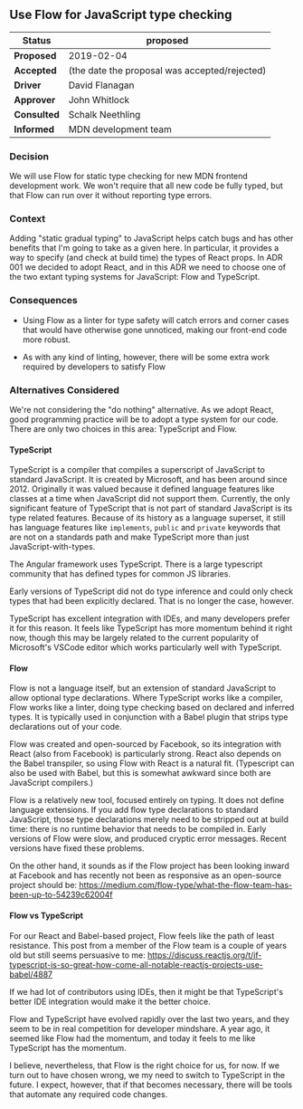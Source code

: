 ## Use Flow for JavaScript type checking

|Status       | proposed |
|-------------|---------------------------------------------------------------|
|**Proposed** | 2019-02-04
|**Accepted** | (the date the proposal was accepted/rejected)
|**Driver**   | David Flanagan
|**Approver** | John Whitlock
|**Consulted**| Schalk Neethling
|**Informed** | MDN development team

### Decision

We will use Flow for static type checking for new MDN frontend
development work. We won't require that all new code be fully typed,
but that Flow can run over it without reporting type errors.

### Context

Adding "static gradual typing" to JavaScript helps catch bugs and has
other benefits that I'm going to take as a given here. In particular,
it provides a way to specify (and check at build time) the types of
React props. In ADR 001 we decided to adopt React, and in this ADR we
need to choose one of the two extant typing systems for JavaScript:
Flow and TypeScript.

### Consequences

- Using Flow as a linter for type safety will catch errors and corner
  cases that would have otherwise gone unnoticed, making our front-end
  code more robust.

- As with any kind of linting, however, there will be some extra work
  required by developers to satisfy Flow

### Alternatives Considered

We're not considering the "do nothing" alternative. As we adopt React,
good programming practice will be to adopt a type system for our
code. There are only two choices in this area: TypeScript and
Flow.

#### TypeScript

TypeScript is a compiler that compiles a superscript of JavaScript to
standard JavaScript. It is created by Microsoft, and has been around
since 2012. Originally it was valued because it defined language
features like classes at a time when JavaScript did not support
them. Currently, the only significant feature of TypeScript that is
not part of standard JavaScript is its type related features. Because
of its history as a language superset, it still has language features
like `implements`, `public` and `private` keywords that are not on a
standards path and make TypeScript more than just
JavaScript-with-types.

The Angular framework uses TypeScript. There is a large typescript
community that has defined types for common JS libraries.

Early versions of TypeScript did not do type inference and could only
check types that had been explicitly declared. That is no longer the
case, however.

TypeScript has excellent integration with IDEs, and many developers
prefer it for this reason. It feels like TypeScript has more momentum
behind it right now, though this may be largely related to the current
popularity of Microsoft's VSCode editor which works particularly well
with TypeScript.

#### Flow

Flow is not a language itself, but an extension of standard JavaScript
to allow optional type declarations. Where TypeScript works like a
compiler, Flow works like a linter, doing type checking based on
declared and inferred types. It is typically used in conjunction with
a Babel plugin that strips type declarations out of your code.

Flow was created and open-sourced by Facebook, so its integration with
React (also from Facebook) is particularly strong. React also depends
on the Babel transpiler, so using Flow with React is a natural
fit. (Typescript can also be used with Babel, but this is somewhat
awkward since both are JavaScript compilers.)

Flow is a relatively new tool, focused entirely on typing. It does not
define language extensions. If you add flow type declarations to standard
JavaScript, those type declarations merely need to be stripped out at
build time: there is no runtime behavior that needs to be compiled
in. Early versions of Flow were slow, and produced cryptic error
messages. Recent versions have fixed these problems.

On the other hand, it sounds as if the Flow project has been looking
inward at Facebook and has recently not been as responsive as an
open-source project should be:
https://medium.com/flow-type/what-the-flow-team-has-been-up-to-54239c62004f

#### Flow vs TypeScript

For our React and Babel-based project, Flow feels like the path of
least resistance. This post from a member of the Flow team is a couple
of years old but still seems persuasive to me:
https://discuss.reactjs.org/t/if-typescript-is-so-great-how-come-all-notable-reactjs-projects-use-babel/4887

If we had lot of contributors using IDEs, then it might be that
TypeScript's better IDE integration would make it the better choice.

Flow and TypeScript have evolved rapidly over the last two years, and
they seem to be in real competition for developer mindshare. A year
ago, it seemed like Flow had the momentum, and today it feels to me
like TypeScript has the momentum.

I believe, nevertheless, that Flow is the right choice for us, for
now. If we turn out to have chosen wrong, we my need to switch to
TypeScript in the future. I expect, however, that if that becomes
necessary, there will be tools that automate any required code changes.
